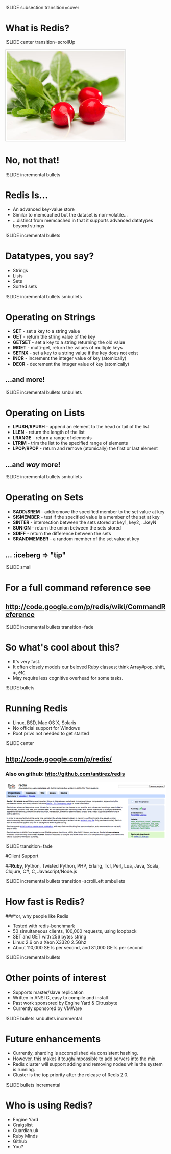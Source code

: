 !SLIDE subsection transition=cover

# What is Redis?

!SLIDE center transition=scrollUp

![Holy Cow, Radishes!](radish.jpg)

# No, not that!

!SLIDE incremental bullets

# Redis Is...

* An advanced key-value store
* Similar to memcached but the dataset is non-volatile...
* ...distinct from memcached in that it supports advanced datatypes beyond strings

!SLIDE incremental bullets

# Datatypes, you say?

* Strings
* Lists
* Sets
* Sorted sets

!SLIDE incremental bullets smbullets

# Operating on Strings

* **SET** - set a key to a string value
* **GET** - return the string value of the key
* **GETSET** - set a key to a string returning the old value
* **MGET** - multi-get, return the values of multiple keys
* **SETNX** - set a key to a string value if the key does not exist
* **INCR** - increment the integer value of key (atomically) 
* **DECR** - decrement the integer value of key (atomically)
## ...and more!

!SLIDE incremental bullets smbullets

# Operating on Lists

* **LPUSH**/**RPUSH** - append an element to the head or tail of the list
* **LLEN** - return the length of the list
* **LRANGE** - return a range of elements
* **LTRIM** - trim the list to the specified range of elements
* **LPOP**/**RPOP** - return and remove (atomically) the first or last element
## ...and *way* more!

!SLIDE incremental bullets smbullets

# Operating on Sets

* **SADD**/**SREM** - add/remove the specified member to the set value at key
* **SISMEMBER** - test if the specified value is a member of the set at key
* **SINTER** - intersection between the sets stored at key1, key2, ...keyN
* **SUNION** - return the union between the sets stored
* **SDIFF** - return the difference between the sets
* **SRANDMEMBER** - a random member of the set value at key
## ... :iceberg => "tip"

!SLIDE small

# For a full command reference see 
## http://code.google.com/p/redis/wiki/CommandReference

!SLIDE incremental bullets transition=fade

# So what's cool about this?
* It's very fast.
* It often closely models our beloved Ruby classes; think Array#pop, shift, +, etc.
* May require less cognitive overhead for some tasks.

!SLIDE bullets

# Running Redis

* Linux, BSD, Mac OS X, Solaris
* No official support for Windows
* Root privs not needed to get started

!SLIDE center

## http://code.google.com/p/redis/
### Also on github: http://github.com/antirez/redis

![Redis at Google](google-redis.png)

!SLIDE transition=fade

#Client Support

##**Ruby**, Python, Twisted Python, PHP, Erlang, Tcl, Perl, Lua, Java, Scala, Clojure, C#, C, Javascript/Node.js

!SLIDE incremental bullets transition=scrollLeft smbullets

# How fast is Redis?
###*or, why people like Redis

* Tested with redis-benchmark
* 50 simultaneous clients, 100,000 requests, using loopback
* SET and GET with 256 bytes string
* Linux 2.6 on a Xeon X3320 2.5Ghz
* About 110,000 SETs per second, and 81,000 GETs per second

!SLIDE incremental bullets

# Other points of interest

* Supports master/slave replication
* Written in ANSI C, easy to compile and install
* Past work sponsored by Engine Yard & Citrusbyte
* Currently sponsored by VMWare

!SLIDE bullets smbullets incremental

# Future enhancements

* Currently, sharding is accomplished via consistent hashing.
* However, this makes it tough/impossible to add servers into the mix.
* Redis cluster will support adding and removing nodes while the system is running.
* Cluster is the top priority after the release of Redis 2.0.

!SLIDE bullets incremental

# Who is using Redis?

* Engine Yard
* Craigslist
* Guardian.uk
* Ruby Minds
* Github
* You?
